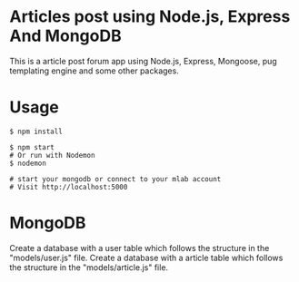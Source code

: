 # Articles post using Node.js, Express And MongoDB
This is a article post forum app using Node.js, Express, Mongoose, pug templating engine and some other packages.

# Usage
```
$ npm install
```

```
$ npm start
# Or run with Nodemon
$ nodemon
```
```
# start your mongodb or connect to your mlab account
# Visit http://localhost:5000
```
# MongoDB
Create a database with a user table which follows the structure in the "models/user.js" file.
Create a database with a article table which follows the structure in the "models/article.js" file.
